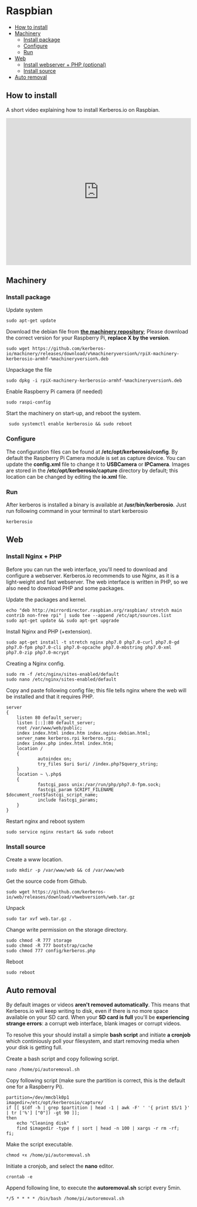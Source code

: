 # Raspbian

* [How to install](#how-to-install)
* [Machinery](#machinery)
    * [Install package](#machinery-install-package)
    * [Configure](#machinery-configure)
    * [Run](#machinery-run)
* [Web](#web)
    * [Install webserver + PHP (optional)](#web-installation-webserver)
    * [Install source](#web-installation-source)
* [Auto removal](#auto-removal)


<a name="how-to-install"></a>
## How to install
A short video explaining how to install Kerberos.io on Raspbian.

<iframe src="https://player.vimeo.com/video/163983055?autoplay=0&color=943633" style="width:100%; height: 400px;" frameborder="0" webkitallowfullscreen mozallowfullscreen allowfullscreen></iframe>

<a name="machinery"></a>
## Machinery

<a name="machinery-install-package"></a>
### Install package

Update system

    sudo apt-get update

Download the debian file from [**the machinery repository**](https://github.com/kerberos-io/machinery/releases/v%machineryversion%/); Please download the correct version for your Raspberry Pi, **replace X by the version**.

    sudo wget https://github.com/kerberos-io/machinery/releases/download/v%machineryversion%/rpiX-machinery-kerberosio-armhf-%machineryversion%.deb

Unpackage the file

    sudo dpkg -i rpiX-machinery-kerberosio-armhf-%machineryversion%.deb

Enable Raspberry Pi camera (if needed)

    sudo raspi-config

Start the machinery on start-up, and reboot the system.

     sudo systemctl enable kerberosio && sudo reboot

<a name="machinery-configure"></a>
### Configure

The configuration files can be found at **/etc/opt/kerberosio/config**. By default the Raspberry Pi Camera module is set as capture device. You can update the **config.xml** file to change it to **USBCamera** or **IPCamera**. Images are stored in the **/etc/opt/kerberosio/capture** directory by default; this location can be changed by editing the **io.xml** file.

<a name="machinery-run"></a>
### Run

After kerberos is installed a binary is available at **/usr/bin/kerberosio**. Just run following command in your terminal to start kerberosio

    kerberosio

<a name="web"></a>
## Web

<a name="web-installation-webserver"></a>
### Install Nginx + PHP

Before you can run the web interface, you'll need to download and configure a webserver. Kerberos.io recommends to use Nginx, as it is a light-weight and fast webserver. The web interface is written in PHP, so we also need to download PHP and some packages.

Update the packages and kernel.

    echo "deb http://mirrordirector.raspbian.org/raspbian/ stretch main contrib non-free rpi" | sudo tee --append /etc/apt/sources.list
    sudo apt-get update && sudo apt-get upgrade

Install Nginx and PHP (+extension).

    sudo apt-get install -t stretch nginx php7.0 php7.0-curl php7.0-gd php7.0-fpm php7.0-cli php7.0-opcache php7.0-mbstring php7.0-xml php7.0-zip php7.0-mcrypt

Creating a Nginx config.

    sudo rm -f /etc/nginx/sites-enabled/default
    sudo nano /etc/nginx/sites-enabled/default

Copy and paste following config file; this file tells nginx where the web will be installed and that it requires PHP.

    server
    {
        listen 80 default_server;
        listen [::]:80 default_server;
        root /var/www/web/public;
        index index.html index.htm index.nginx-debian.html;
        server_name kerberos.rpi kerberos.rpi;
        index index.php index.html index.htm;
        location /
        {
                autoindex on;
                try_files $uri $uri/ /index.php?$query_string;
        }
        location ~ \.php$
        {
                fastcgi_pass unix:/var/run/php/php7.0-fpm.sock;
                fastcgi_param SCRIPT_FILENAME $document_root$fastcgi_script_name;
                include fastcgi_params;
        }
    }

Restart nginx and reboot system

    sudo service nginx restart && sudo reboot

<a name="web-installation-source"></a>
### Install source

Create a www location.

    sudo mkdir -p /var/www/web && cd /var/www/web

Get the source code from Github.

    sudo wget https://github.com/kerberos-io/web/releases/download/v%webversion%/web.tar.gz

Unpack

    sudo tar xvf web.tar.gz .

Change write permission on the storage directory.

    sudo chmod -R 777 storage
    sudo chmod -R 777 bootstrap/cache
    sudo chmod 777 config/kerberos.php

Reboot

    sudo reboot

<a name="auto-removal"></a>
## Auto removal

By default images or videos **aren't removed automatically**. This means that Kerberos.io will keep writing to disk, even if there is no more space available on your SD card. When your **SD card is full** you'll be **experiencing strange errors**: a corrupt web interface, blank images or corrupt videos.

To resolve this your should install a simple **bash script** and initiate **a cronjob** which continiously poll your filesystem, and start removing media when your disk is getting full.

Create a bash script and copy following script.

    nano /home/pi/autoremoval.sh

Copy following script (make sure the partition is correct, this is the default one for a Raspberry Pi).

    partition=/dev/mmcblk0p1
    imagedir=/etc/opt/kerberosio/capture/
    if [[ $(df -h | grep $partition | head -1 | awk -F' ' '{ print $5/1 }' | tr ['%'] ["0"]) -gt 90 ]];
    then
        echo "Cleaning disk"
        find $imagedir -type f | sort | head -n 100 | xargs -r rm -rf;
    fi;

Make the script executable.

    chmod +x /home/pi/autoremoval.sh

Initiate a cronjob, and select the **nano** editor.

    crontab -e

Append following line, to execute the **autoremoval.sh** script every 5min.

    */5 * * * * /bin/bash /home/pi/autoremoval.sh

